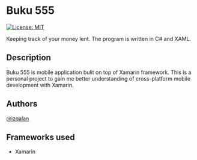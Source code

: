 # Buku 555 
[![License: MIT](https://img.shields.io/badge/License-MIT-yellow.svg)](https://opensource.org/licenses/MIT)

Keeping track of your money lent. The program is written in C# and XAML.

## Description
Buku 555 is mobile application bulit on top of Xamarin framework.
This is a personal project to gain me better understanding of cross-platform mobile development with Xamarin.

## Authors
[@izqalan](https://twitter.com/izqalan)

## Frameworks used
* Xamarin

